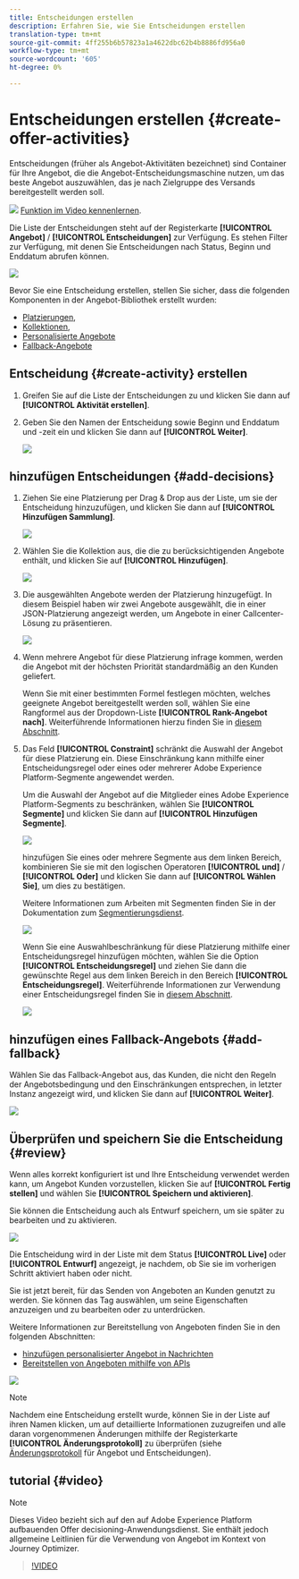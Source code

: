 ```yaml
---
title: Entscheidungen erstellen
description: Erfahren Sie, wie Sie Entscheidungen erstellen
translation-type: tm+mt
source-git-commit: 4ff255b6b57823a1a4622dbc62b4b8886fd956a0
workflow-type: tm+mt
source-wordcount: '605'
ht-degree: 0%

---
```


# Entscheidungen erstellen {#create-offer-activities}

Entscheidungen (früher als Angebot-Aktivitäten bezeichnet) sind Container für Ihre Angebot, die die Angebot-Entscheidungsmaschine nutzen, um das beste Angebot auszuwählen, das je nach Zielgruppe des Versands bereitgestellt werden soll.

![](../assets/do-not-localize/how-to-video.png) [Funktion im Video kennenlernen](#video).

Die Liste der Entscheidungen steht auf der Registerkarte **[!UICONTROL Angebot]** / **[!UICONTROL Entscheidungen]** zur Verfügung. Es stehen Filter zur Verfügung, mit denen Sie Entscheidungen nach Status, Beginn und Enddatum abrufen können.

![](../assets/activities-list.png)

Bevor Sie eine Entscheidung erstellen, stellen Sie sicher, dass die folgenden Komponenten in der Angebot-Bibliothek erstellt wurden:

* [Platzierungen](../offer-library/creating-placements.md),
* [Kollektionen](../offer-library/creating-collections.md),
* [Personalisierte Angebote](../offer-library/creating-personalized-offers.md)
* [Fallback-Angebote](../offer-library/creating-fallback-offers.md)

## Entscheidung {#create-activity} erstellen

1. Greifen Sie auf die Liste der Entscheidungen zu und klicken Sie dann auf **[!UICONTROL Aktivität erstellen]**.

1. Geben Sie den Namen der Entscheidung sowie Beginn und Enddatum und -zeit ein und klicken Sie dann auf **[!UICONTROL Weiter]**.

   ![](../assets/activities-name.png)

## hinzufügen Entscheidungen {#add-decisions}

1. Ziehen Sie eine Platzierung per Drag &amp; Drop aus der Liste, um sie der Entscheidung hinzuzufügen, und klicken Sie dann auf **[!UICONTROL Hinzufügen Sammlung]**.

   ![](../assets/activities-placement.png)

1. Wählen Sie die Kollektion aus, die die zu berücksichtigenden Angebote enthält, und klicken Sie auf **[!UICONTROL Hinzufügen]**.

   ![](../assets/activities-collection.png)

1. Die ausgewählten Angebote werden der Platzierung hinzugefügt. In diesem Beispiel haben wir zwei Angebote ausgewählt, die in einer JSON-Platzierung angezeigt werden, um Angebote in einer Callcenter-Lösung zu präsentieren.

   ![](../assets/offers-added.png)

1. Wenn mehrere Angebot für diese Platzierung infrage kommen, werden die Angebot mit der höchsten Priorität standardmäßig an den Kunden geliefert.

   Wenn Sie mit einer bestimmten Formel festlegen möchten, welches geeignete Angebot bereitgestellt werden soll, wählen Sie eine Rangformel aus der Dropdown-Liste **[!UICONTROL Rank-Angebot nach]**. Weiterführende Informationen hierzu finden Sie in [diesem Abschnitt](../offer-activities/configure-offer-selection.md).

1. Das Feld **[!UICONTROL Constraint]** schränkt die Auswahl der Angebot für diese Platzierung ein. Diese Einschränkung kann mithilfe einer Entscheidungsregel oder eines oder mehrerer Adobe Experience Platform-Segmente angewendet werden.

   Um die Auswahl der Angebot auf die Mitglieder eines Adobe Experience Platform-Segments zu beschränken, wählen Sie **[!UICONTROL Segmente]** und klicken Sie dann auf **[!UICONTROL Hinzufügen Segmente]**.

   ![](../assets/activity_constraint_segment.png)

   hinzufügen Sie eines oder mehrere Segmente aus dem linken Bereich, kombinieren Sie sie mit den logischen Operatoren **[!UICONTROL und]** / **[!UICONTROL Oder]** und klicken Sie dann auf **[!UICONTROL Wählen Sie]**, um dies zu bestätigen.

   Weitere Informationen zum Arbeiten mit Segmenten finden Sie in der Dokumentation zum [Segmentierungsdienst](https://experienceleague.adobe.com/docs/experience-platform/segmentation/home.html).

   ![](../assets/activity_constraint_segment2.png)

   Wenn Sie eine Auswahlbeschränkung für diese Platzierung mithilfe einer Entscheidungsregel hinzufügen möchten, wählen Sie die Option **[!UICONTROL Entscheidungsregel]** und ziehen Sie dann die gewünschte Regel aus dem linken Bereich in den Bereich **[!UICONTROL Entscheidungsregel]**. Weiterführende Informationen zur Verwendung einer Entscheidungsregel finden Sie in [diesem Abschnitt](../offer-library/creating-decision-rules.md).

   ![](../assets/activity_constraint_rule.png)

## hinzufügen eines Fallback-Angebots {#add-fallback}

Wählen Sie das Fallback-Angebot aus, das Kunden, die nicht den Regeln der Angebotsbedingung und den Einschränkungen entsprechen, in letzter Instanz angezeigt wird, und klicken Sie dann auf **[!UICONTROL Weiter]**.

![](../assets/add-fallback-offer.png)

## Überprüfen und speichern Sie die Entscheidung {#review}

Wenn alles korrekt konfiguriert ist und Ihre Entscheidung verwendet werden kann, um Angebot Kunden vorzustellen, klicken Sie auf **[!UICONTROL Fertig stellen]** und wählen Sie **[!UICONTROL Speichern und aktivieren]**.

Sie können die Entscheidung auch als Entwurf speichern, um sie später zu bearbeiten und zu aktivieren.

![](../assets/save-activities.png)

Die Entscheidung wird in der Liste mit dem Status **[!UICONTROL Live]** oder **[!UICONTROL Entwurf]** angezeigt, je nachdem, ob Sie sie im vorherigen Schritt aktiviert haben oder nicht.

Sie ist jetzt bereit, für das Senden von Angeboten an Kunden genutzt zu werden. Sie können das Tag auswählen, um seine Eigenschaften anzuzeigen und zu bearbeiten oder zu unterdrücken.

Weitere Informationen zur Bereitstellung von Angeboten finden Sie in den folgenden Abschnitten:

* [hinzufügen personalisierter Angebot in Nachrichten](../../deliver-personalized-offers.md)
* [Bereitstellen von Angeboten mithilfe von APIs](../api-reference/decisions-api/deliver-offers.md)

![](../assets/activities-created.png)

>[!NOTE]
>
>Nachdem eine Entscheidung erstellt wurde, können Sie in der Liste auf ihren Namen klicken, um auf detaillierte Informationen zuzugreifen und alle daran vorgenommenen Änderungen mithilfe der Registerkarte **[!UICONTROL Änderungsprotokoll]** zu überprüfen (siehe [Änderungsprotokoll](../get-started/user-interface.md#changes-log) für Angebot und Entscheidungen).

## tutorial {#video}

>[!NOTE]
>
>Dieses Video bezieht sich auf den auf Adobe Experience Platform aufbauenden Offer decisioning-Anwendungsdienst. Sie enthält jedoch allgemeine Leitlinien für die Verwendung von Angebot im Kontext von Journey Optimizer.

>[!VIDEO](https://video.tv.adobe.com/v/329606?quality=12)
